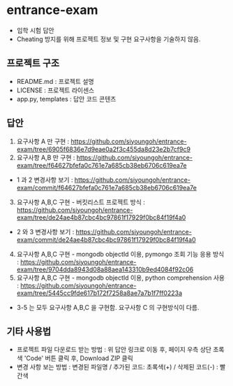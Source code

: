 # entrance-exam
- 입학 시험 답안
- Cheating 방지를 위해 프로젝트 정보 및 구현 요구사항을 기술하지 않음.

## 프로젝트 구조
- README.md : 프로젝트 설명
- LICENSE : 프로젝트 라이센스
- app.py, templates : 답안 코드 콘텐츠

## 답안
1. 요구사항 A 만 구현 : https://github.com/siyoungoh/entrance-exam/tree/6905f6836e7d9eae0a2f3c455da8d23e2b7cf9c9
2. 요구사항 A,B 만 구현 : https://github.com/siyoungoh/entrance-exam/tree/f64627bfefa0c761e7a685cb38eb6706c619ea7e
  - 1 과 2 변경사항 보기 : https://github.com/siyoungoh/entrance-exam/commit/f64627bfefa0c761e7a685cb38eb6706c619ea7e
3. 요구사항 A,B,C 구현 - 버킷리스트 프로젝트 방식 : https://github.com/siyoungoh/entrance-exam/tree/de24ae4b87cbc4bc97861f17929f0bc84f19f4a0
  - 2 와 3 변경사항 보기 : https://github.com/siyoungoh/entrance-exam/commit/de24ae4b87cbc4bc97861f17929f0bc84f19f4a0
4. 요구사항 A,B,C 구현 - mongodb objectId 이용, pymongo 조회 기능 응용 방식 : https://github.com/siyoungoh/entrance-exam/tree/9704dda8943d08a88aea143310b9ed4084f92c06
5. 요구사항 A,B,C 구현 - mongodb objectId 이용, python comprehension 사용 : https://github.com/siyoungoh/entrance-exam/tree/5445cc9fde617b172f7258a8ae7a7b1f7ff0223a

* 3-5 는 모두 요구사항 A,B,C 을 구현함. 요구사항 C 의 구현방식이 다름.  

## 기타 사용법
- 프로젝트 파일 다운로드 받는 방법 : 위 답안 링크로 이동 후, 페이지 우측 상단 초록색 'Code' 버튼 클릭 후, Download ZIP 클릭
- 변경 사항 보는 방법 : 변경된 파일명 / 추가된 코드: 초록색(+)  / 삭제된 코드(-) : 빨간색

